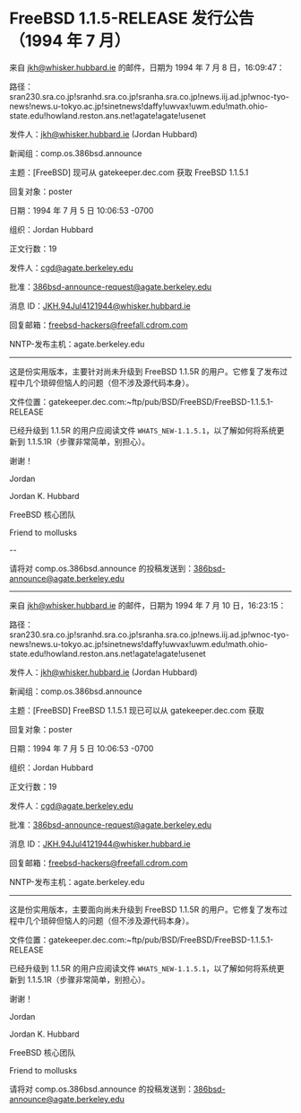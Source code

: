 # FreeBSD 1.1.5-RELEASE 发行公告（1994 年 7 月）

来自 jkh@whisker.hubbard.ie 的邮件，日期为 1994 年 7 月 8 日，16:09:47：

路径：sran230.sra.co.jp!sranhd.sra.co.jp!sranha.sra.co.jp!news.iij.ad.jp!wnoc-tyo-news!news.u-tokyo.ac.jp!sinetnews!daffy!uwvax!uwm.edu!math.ohio-state.edu!howland.reston.ans.net!agate!agate!usenet

发件人：jkh@whisker.hubbard.ie (Jordan Hubbard)

新闻组：comp.os.386bsd.announce

主题：[FreeBSD] 现可从 gatekeeper.dec.com 获取 FreeBSD 1.1.5.1 

回复对象：poster

日期：1994 年 7 月 5 日 10:06:53 -0700

组织：Jordan Hubbard

正文行数：19

发件人：cgd@agate.berkeley.edu

批准：386bsd-announce-request@agate.berkeley.edu

消息 ID：<JKH.94Jul4121944@whisker.hubbard.ie>

回复邮箱：freebsd-hackers@freefall.cdrom.com

NNTP-发布主机：agate.berkeley.edu

---

这是份实用版本，主要针对尚未升级到 FreeBSD 1.1.5R 的用户。它修复了发布过程中几个琐碎但恼人的问题（但不涉及源代码本身）。

文件位置：gatekeeper.dec.com:~ftp/pub/BSD/FreeBSD/FreeBSD-1.1.5.1-RELEASE

已经升级到 1.1.5R 的用户应阅读文件 `WHATS_NEW-1.1.5.1`，以了解如何将系统更新到 1.1.5.1R（步骤非常简单，别担心）。

谢谢！

Jordan

Jordan K. Hubbard  

FreeBSD 核心团队  

Friend to mollusks

--

请将对 comp.os.386bsd.announce 的投稿发送到：386bsd-announce@agate.berkeley.edu

---

来自 jkh@whisker.hubbard.ie 的邮件，日期为 1994 年 7 月 10 日，16:23:15：

路径：sran230.sra.co.jp!sranhd.sra.co.jp!sranha.sra.co.jp!news.iij.ad.jp!wnoc-tyo-news!news.u-tokyo.ac.jp!sinetnews!daffy!uwvax!uwm.edu!math.ohio-state.edu!howland.reston.ans.net!agate!agate!usenet

发件人：jkh@whisker.hubbard.ie (Jordan Hubbard)

新闻组：comp.os.386bsd.announce

主题：[FreeBSD] FreeBSD 1.1.5.1 现已可以从 gatekeeper.dec.com 获取

回复对象：poster

日期：1994 年 7 月 5 日 10:06:53 -0700

组织：Jordan Hubbard

正文行数：19

发件人：cgd@agate.berkeley.edu

批准：386bsd-announce-request@agate.berkeley.edu

消息 ID：<JKH.94Jul4121944@whisker.hubbard.ie>

回复邮箱：freebsd-hackers@freefall.cdrom.com

NNTP-发布主机：agate.berkeley.edu

---

这是份实用版本，主要面向尚未升级到 FreeBSD 1.1.5R 的用户。它修复了发布过程中几个琐碎但恼人的问题（但不涉及源代码本身）。

文件位置：gatekeeper.dec.com:~ftp/pub/BSD/FreeBSD/FreeBSD-1.1.5.1-RELEASE

已经升级到 1.1.5R 的用户应阅读文件 `WHATS_NEW-1.1.5.1`，以了解如何将系统更新到 1.1.5.1R（步骤非常简单，别担心）。

谢谢！

Jordan



Jordan K. Hubbard  

FreeBSD 核心团队  

Friend to mollusks



请将对 comp.os.386bsd.announce 的投稿发送到：386bsd-announce@agate.berkeley.edu
